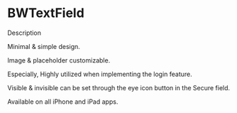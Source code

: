 # BWTextField

Description

Minimal & simple design.

Image & placeholder customizable.

Especially, Highly utilized when implementing the login feature.

Visible & invisible can be set through the eye icon button in the Secure field.

Available on all iPhone and iPad apps.
